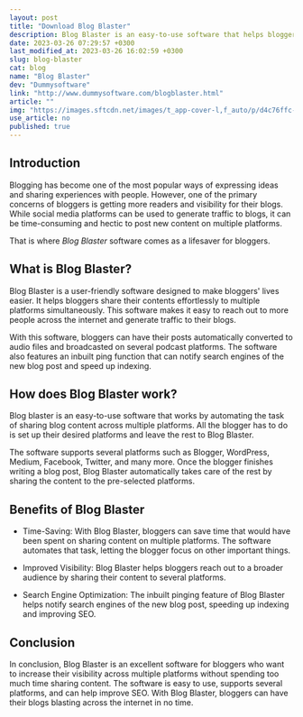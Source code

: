 ```yaml
---
layout: post
title: "Download Blog Blaster"
description: Blog Blaster is an easy-to-use software that helps bloggers blast their content to multiple platforms simultaneously.
date: 2023-03-26 07:29:57 +0300
last_modified_at: 2023-03-26 16:02:59 +0300
slug: blog-blaster
cat: blog
name: "Blog Blaster"
dev: "Dummysoftware"
link: "http://www.dummysoftware.com/blogblaster.html"
article: ""
img: "https://images.sftcdn.net/images/t_app-cover-l,f_auto/p/d4c76ffc-9b23-11e6-bd2d-00163ec9f5fa/1536195712/blog-blaster-screenshot.jpg"
use_article: no
published: true
---
```

## Introduction

Blogging has become one of the most popular ways of expressing ideas and sharing experiences with people. However, one of the primary concerns of bloggers is getting more readers and visibility for their blogs. While social media platforms can be used to generate traffic to blogs, it can be time-consuming and hectic to post new content on multiple platforms.

That is where *Blog Blaster* software comes as a lifesaver for bloggers.

## What is Blog Blaster?

Blog Blaster is a user-friendly software designed to make bloggers' lives easier. It helps bloggers share their contents effortlessly to multiple platforms simultaneously. This software makes it easy to reach out to more people across the internet and generate traffic to their blogs.

With this software, bloggers can have their posts automatically converted to audio files and broadcasted on several podcast platforms. The software also features an inbuilt ping function that can notify search engines of the new blog post and speed up indexing.

## How does Blog Blaster work?

Blog blaster is an easy-to-use software that works by automating the task of sharing blog content across multiple platforms. All the blogger has to do is set up their desired platforms and leave the rest to Blog Blaster.

The software supports several platforms such as Blogger, WordPress, Medium, Facebook, Twitter, and many more. Once the blogger finishes writing a blog post, Blog Blaster automatically takes care of the rest by sharing the content to the pre-selected platforms.

## Benefits of Blog Blaster

- Time-Saving: With Blog Blaster, bloggers can save time that would have been spent on sharing content on multiple platforms. The software automates that task, letting the blogger focus on other important things.

- Improved Visibility: Blog Blaster helps bloggers reach out to a broader audience by sharing their content to several platforms.

- Search Engine Optimization: The inbuilt pinging feature of Blog Blaster helps notify search engines of the new blog post, speeding up indexing and improving SEO.

## Conclusion

In conclusion, Blog Blaster is an excellent software for bloggers who want to increase their visibility across multiple platforms without spending too much time sharing content. The software is easy to use, supports several platforms, and can help improve SEO. With Blog Blaster, bloggers can have their blogs blasting across the internet in no time.
